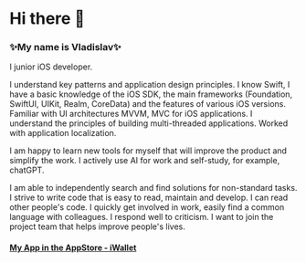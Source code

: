 # Hi there 👋

### ✨My name is Vladislav✨

I junior iOS developer.

I understand key patterns and application design principles. I know Swift, I have a basic knowledge of the iOS SDK, the main frameworks (Foundation, SwiftUI, UIKit, Realm, CoreData) and the features of various iOS versions. Familiar with UI architectures MVVM, MVC for iOS applications. I understand the principles of building multi-threaded applications. Worked with application localization.

I am happy to learn new tools for myself that will improve the product and simplify the work. I actively use AI for work and self-study, for example, chatGPT.

I am able to independently search and find solutions for non-standard tasks.
I strive to write code that is easy to read, maintain and develop. I can read other people's code. I quickly get involved in work, easily find a common language with colleagues. I respond well to criticism. I want to join the project team that helps improve people's lives.

#### [My App in the AppStore - iWallet ](https://apps.apple.com/us/app/iwallet-расходы-и-доходы/id6447585809)


<!--
**idevnva/idevnva** is a ✨ _special_ ✨ repository because its `README.md` (this file) appears on your GitHub profile.

Here are some ideas to get you started:

- 🔭 I’m currently working on ...
- 🌱 I’m currently learning ...
- 👯 I’m looking to collaborate on ...
- 🤔 I’m looking for help with ...
- 💬 Ask me about ...
- 📫 How to reach me: ...
- 😄 Pronouns: ...
- ⚡ Fun fact: ...
-->

